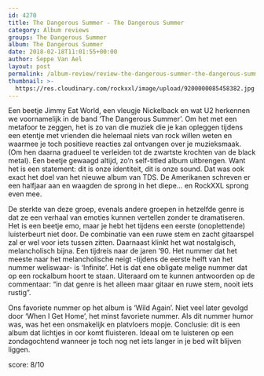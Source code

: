 ```yaml
---
id: 4270
title: The Dangerous Summer - The Dangerous Summer
category: Album reviews
groups: The Dangerous Summer
album: The Dangerous Summer
date: 2018-02-18T11:01:55+00:00
author: Seppe Van Ael
layout: post
permalink: /album-review/review-the-dangerous-summer-the-dangerous-summer/
thumbnail: >-
  https://res.cloudinary.com/rockxxl/image/upload/9200000085458382.jpg
---
```

Een beetje Jimmy Eat World, een vleugje Nickelback en wat U2 herkennen we voornamelijk in de band ‘The Dangerous Summer’. Om het met een metafoor te zeggen, het is zo van die muziek die je kan opleggen tijdens een etentje met vrienden die helemaal niets van rock willen weten en waarmee je toch positieve reacties zal ontvangen over je muzieksmaak. (Om hen daarna gradueel te verleiden tot de zwartste krochten van de black metal). Een beetje gewaagd altijd, zo’n self-titled album uitbrengen. Want het is een statement: dit is onze identiteit, dit is onze sound. Dat was ook exact het doel van het nieuwe album van TDS. De Amerikanen schreven er een halfjaar aan en waagden de sprong in het diepe… en RockXXL sprong even mee.

De sterkte van deze groep, evenals andere groepen in hetzelfde genre is dat ze een verhaal van emoties kunnen vertellen zonder te dramatiseren. Het is een beetje emo, maar je hebt het tijdens een eerste (onoplettende) luisterbeurt niet door. De combinatie van een ruwe stem en zacht gitaarspel zal er wel voor iets tussen zitten. Daarnaast klinkt het wat nostalgisch, melancholisch bijna. Een tijdreis naar de jaren ’90. Het nummer dat het meeste naar het melancholische neigt -tijdens de eerste helft van het nummer weliswaar- is ‘Infinite’. Het is dat ene obligate melige nummer dat op een rockalbum hoort te staan. Uiteraard om te kunnen antwoorden op de commentaar: &#8220;in dat genre is het alleen maar gitaar en ruwe stem, nooit iets rustig&#8221;.

Ons favoriete nummer op het album is ‘Wild Again’. Niet veel later gevolgd door ‘When I Get Home’, het minst favoriete nummer. Als dit nummer humor was, was het een onsmakelijk en platvloers mopje. Conclusie: dit is een album dat lichtjes in oor komt fluisteren. Ideaal om te luisteren op een zondagochtend wanneer je toch nog net iets langer in je bed wilt blijven liggen.

score: 8/10
